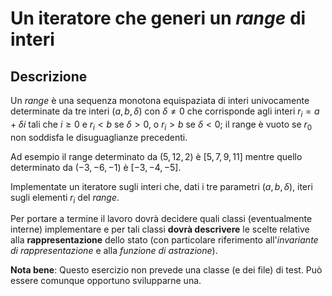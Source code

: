 # Un iteratore che generi un *range* di interi

## Descrizione

Un *range* è una sequenza monotona equispaziata di interi univocamente
determinate da tre interi $(a, b, δ)$ con $δ \not= 0$ che corrisponde agli interi
$r_i = a + \delta i$ tali che $i \geq 0$ e $r_i < b$ se $δ > 0$, o $r_i > b$ se
$δ < 0$; il range è vuoto se $r_0$ non soddisfa le disuguaglianze precedenti.

Ad esempio il range determinato da $(5, 12, 2)$ è $[5, 7, 9, 11]$ mentre quello
determinato da $(-3, -6, -1)$ è $[-3, -4, -5]$.

Implementate un iteratore sugli interi che, dati i tre parametri $(a, b, δ)$, iteri sugli elementi $r_i$ del *range*.

Per portare a termine il lavoro dovrà decidere quali classi (eventualmente
interne) implementare e per tali classi **dovrà descrivere** le scelte relative
alla **rappresentazione** dello stato (con particolare riferimento
all'*invariante di rappresentazione* e alla *funzione di astrazione*).

**Nota bene**: Questo esercizio non prevede una classe (e dei file) di test. Può
essere comunque opportuno svilupparne una.
